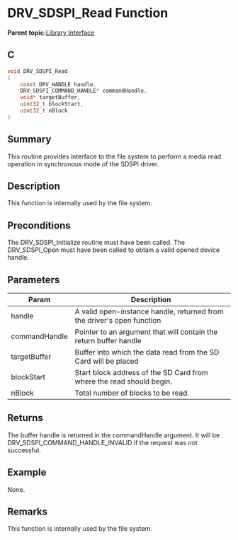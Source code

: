 # DRV\_SDSPI\_Read Function

**Parent topic:**[Library Interface](GUID-7A1B4F41-7CC6-49CF-941E-25265059D247.md)

## C

```c
void DRV_SDSPI_Read
(
    const DRV_HANDLE handle,
    DRV_SDSPI_COMMAND_HANDLE* commandHandle,
    void* targetBuffer,
    uint32_t blockStart,
    uint32_t nBlock
)
```

## Summary

This routine provides interface to the file system to perform a media read operation in synchronous mode of the SDSPI driver.

## Description

This function is internally used by the file system.

## Preconditions

The DRV\_SDSPI\_Initialize routine must have been called. The DRV\_SDSPI\_Open must have been called to obtain a valid opened device handle.

## Parameters

|Param|Description|
|-----|-----------|
|handle|A valid open-instance handle, returned from the driver's open function|
|commandHandle|Pointer to an argument that will contain the return buffer handle|
|targetBuffer|Buffer into which the data read from the SD Card will be placed|
|blockStart|Start block address of the SD Card from where the read should begin.|
|nBlock|Total number of blocks to be read.|

## Returns

The buffer handle is returned in the commandHandle argument. It will be DRV\_SDSPI\_COMMAND\_HANDLE\_INVALID if the request was not successful.

## Example

None.

## Remarks

This function is internally used by the file system.

